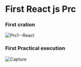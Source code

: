 # First React js Prc

### First cration 
![Prc1--React](https://user-images.githubusercontent.com/95664711/151928870-442e7e65-89ac-4ce3-9cd8-d3735ccebd6d.PNG)

### First Practical execution
![Capture](https://user-images.githubusercontent.com/95664711/151928865-fb193a6f-a5e3-427f-92c5-d2fe343685ee.PNG)
